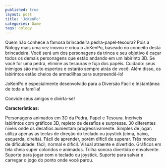 ```yaml
---
published: true
layout: post
title: 'JoKenPo'
categories: Game
tags: nology
---
```

Quem não conhece a famosa brincadeira pedra-papel-tesoura? Pois a Nology mais uma vez inovou e criou o JoKenPo, baseado no conceito desta brincadeira.
Você será um dos personagens da trinca e seu objetivo é caçar todos os demais personagens que estão andando em um labirinto 3D. Se você for uma pedra, elimine as tesouras e fuja dos papéis. Cuidado: seus inimigos são muito espertos e estarão sempre atrás de você. Além disso, os labirintos estão cheios de armadilhas para surpreendê-lo!

JoKenPo é especialmente desenvolvido para a Diversão Fácil e Instantânea de toda a família!

Convide seus amigos e divirta-se!

<center></center>

<span style="font-weight: bold;">Características:</span>

Personagens animados em 3D da Pedra, Papel e Tesoura.
Incríveis labirintos com gráficos 3D, repleto de desafios e surpresas.
30 diferentes níveis onde os desafios aumentam progressivamente.
Simples de jogar: utiliza apenas as teclas de direção do teclado ou joystick (cima, baixo, esquerda, direita).
Fácil de aprender, porém difícil de superar.
Três modos de dificuldade: fácil, normal e difícil.
Visual atraente e divertido.
Gráficos em tela cheia super coloridos e animados.
Trilha sonora divertida e envolvente.
Suporte para jogar com o teclado ou joystick.
Suporte para salvar e carregar o jogo do ponto onde você parou.